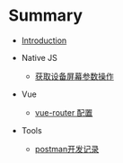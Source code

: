 # Summary

* [Introduction](README.md)
* Native JS
    * [获取设备屏幕参数操作](nativejs/screen.md)

* Vue
    * [vue-router 配置](vue/router.md)  

* Tools
    * [postman开发记录](tools/postman.md)  
    

